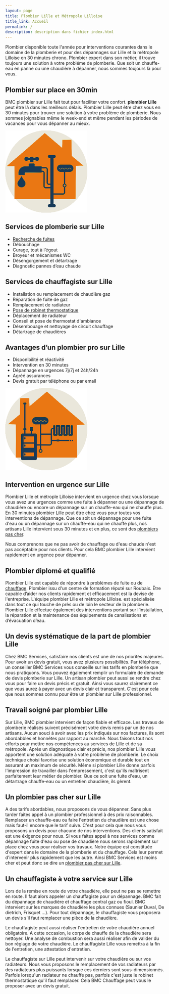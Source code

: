 ```yaml
---
layout: page
title: Plombier Lille et Métropole Lilloise
title_link: Accueil
permalink: /
description: description dans fichier index.html
---
```


Plombier disponible toute l'année pour interventions courantes dans le domaine de la plomberie et pour des dépannages sur Lille et la métropole Lilloise en 30 minutes chrono. 
Plombier expert dans son métier, il trouve toujours une solution à votre probléme de plomberie.
Que soit un chauffe-eau en panne ou une chaudière à dépanner, nous sommes toujours là pour vous.

## Plombier sur place en 30min

BMC plombier sur Lille fait tout pour faciliter votre confort.
**plombier Lille** peut être là dans les meilleurs délais. 
Plombier Lille peut être chez vous en 30 minutes pour trouver une solution à votre problème de plomberie.
Nous sommes joignables même le week-end et même pendant les périodes de vacances pour vous dépanner au mieux.

![plombier lille](/images/plomberie.png "plombier lille")

## Services de plomberie sur Lille

 - [Recherche de fuites](/recherche-de-fuite-lille/)
 - Débouchage
 - Curage, tout à l’égout
 - Broyeur et mécanismes WC
 - Désengorgement et détartrage
 - Diagnostic pannes d’eau chaude

## Services de chauffagiste sur Lille

 - Installation ou remplacement de chaudière gaz
 - Réparation de fuite de gaz
 - Remplacement de radiateur
 - [Pose de robinet thermostatique](/robinets-thermostatiques-radiateurs/)
 - Déplacement de radiateur
 - Conseil et pose de thermostat d'ambiance
 - Désembouage et nettoyage de circuit chauffage
 - Détartrage de chaudières

## Avantages d’un plombier pro sur Lille

 - Disponibilité et réactivité
 - Intervention en 30 minutes
 - Dépannage en urgences 7j/7j et 24h/24h
 - Agréé assurances
 - Devis gratuit par téléphone ou par email


![chauffagiste lille](/images/chaudiere.png "chauffagiste lille")


## Intervention en urgence sur Lille

Plombier Lille et métrople Lilloise intervient en urgence chez vous lorsque vous avez une urgences comme une fuite à dépanner ou une dépannage de chaudière ou encore un dépannage sur un chauffe-eau qui ne chauffe plus. 
En 30 minutes plombier Lille peut être chez vous pour toutes vos interventions de dépannage.
Que ce soit un dépannage pour une fuite d'eau ou un dépannage sur un chauffe-eau qui ne chauffe plus, nos artisans Lille intervient sous 30 minutes et en plus, ce sont des 
[plombiers pas cher](/plombier-pas-cher-lille/).

Nous comprenons que ne pas avoir de chauffage ou d'eau chaude n'est pas accéptable pour nos clients.
Pour cela BMC plombier Lille intervient rapidement en urgence pour dépanner.

## Plombier diplomé et qualifié

Plombier Lille est capable de répondre à problèmes de fuite ou de [chauffage](/chauffagiste-depannage-chaudiere-lille/). 
Plombier issu d'un centre de formation réputé sur Roubaix. Être capable d’aider nos clients rapidement et efficacement est la devise de l'entreprise. L'équipe plombier Lille et métropole Lilloise. est spécialisée dans tout ce qui touche de près ou de loin le secteur de la plomberie. Plombier Lille effectue également des interventions portant sur l’installation, la réparation et la maintenance des équipements de canalisations et d’évacuation d’eau.


## Un devis systématique de la part de plombier Lille

Chez BMC Services, satisfaire nos clients est une de nos priorités majeures.
Pour avoir un devis gratuit, vous avez plusieurs possibilités. 
Par téléphone, un conseiller BMC Services vous conseille sur les tarifs en plomberie que nous pratiquons. 
Vous pouvez également remplir un formulaire de demande de devis plomberie sur Lille. 
Un artisan plombier peut aussi se rendre chez vous pour faire un devis précis et gratuit.
Ainsi vous saurez clairement ce que vous aurez à payer avec un devis clair et transparent.
C'est pour cela que nous sommes connu pour être un plombier sur Lille professionnel.


## Travail soigné par plombier Lille

Sur Lille, BMC plombier intervient de façon fiable et efficace.
Les travaux de plomberie réalisés suivent précisément votre devis remis par un de nos artisans.
Aucun souci à avoir avec les prix indiqués sur nos factures, ils sont abordabbles et honnêtes par rapport au marché.
Nous faisons tout nos efforts pour mettre nos compétences au services de Lille et de sa métropole.
Après un diagnostique clair et précis, nos plombier Lille vous apportent une solution adéquate à votre problème de plomberie.
Le choix technique choisi favorise une solution économique et durable tout en assurant un maximum de sécurité.
Même si plombier Lille donne parfois l'impression de travailler dans l'empressement, c'est qu'ils
maîtrisent parfaitement leur métier de plombier. 
Que ce soit une fuite d'eau, un détartrage chauffe-eau ou un entretien chaudière, ils gèrent.

## Un plombier pas cher sur Lille

A des tarifs abordables, nous proposons de vous dépanner.
Sans plus tarder faites appel à un plombier professionnel à des prix raisonnables.
Remplacer un chauffe-eau ou faire l'entretien du chaudière est une chose mais faut-il encore que le tarif suive.
C'est pour cela que nous vous proposons un devis pour chacune de nos interventions.
Des clients satisfait est une éxigence pour nous.
Si vous faites appel à nos services comme dépannage fuite d'eau ou pose de chaudière nous serons rapidement sur place chez vous pour réaliser vos travaux.
Notre équipe est constituée d'expert dans le domaine de la plomberie et du chauffage.
Cela leur permet d'intervenir plus rapidement que les autre.
Ainsi BMC Services est moins cher et peut donc se dire un [plombier pas cher sur Lille](/plombier-pas-cher-lille/).

## Un chauffagiste à votre service sur Lille

Lors de la remise en route de votre chaudière, elle peut ne pas se remettre en route.
Il faut alors appeler un chauffagiste pour un dépannage.
BMC fait du dépannage de chaudière et chauffage central gaz ou fioul.
BMC intervient sur les marques de chaudière les plus connues (Saunier Duval, De dietrich, Frisquet ...).
Pour tout dépannage, le chauffagiste vous proposera un devis s'il faut remplacer une pièce de la chaudière.

Le chauffagiste peut aussi réaliser l'entretien de votre chaudière annuel obligatoire.
A cette occasion, le corps de chauffe de la chaudière sera nettoyer.
Une analyse de combustion sera aussi réaliser afin de valider du bon réglage de votre chaudière.
Le chauffagiste Lille vous remettra à la fin de l'entretien, une attestation d'entretien.

Le chauffagiste sur Lille peut intervenir sur votre chaudière ou sur vos radiateurs.
Nous vous proposons le remplacement de vos radiateurs par des radiateurs plus puissants lorsque ces derniers sont sous-dimensionnés.
Parfois lorsqu'un radiateur ne chauffe pas, parfois c'est juste le robinet thermostatique qu'il faut remplacer.
Cela BMC Chauffage peut vous le proposer avec un devis gratuit.




